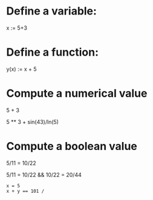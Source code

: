 


# Define a variable:

x := 5+3

# Define a function:

y(x) := x + 5

# Compute a numerical value

5 + 3

5 ** 3 + sin(43)/ln(5)

# Compute a boolean value

5/11 = 10/22

5/11 = 10/22 && 10/22 = 20/44


```tcalc
x = 5
x + y == 101 / 
```